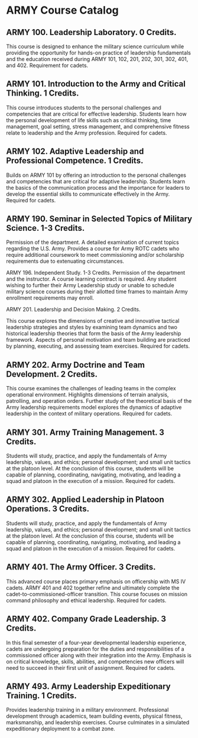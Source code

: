 # ARMY Course Catalog

## ARMY 100. Leadership Laboratory. 0 Credits.

This course is designed to enhance the military science curriculum while providing the opportunity for hands-on practice of leadership fundamentals and the education received during ARMY 101, 102, 201, 202, 301, 302, 401, and 402. Requirement for cadets.

## ARMY 101. Introduction to the Army and Critical Thinking. 1 Credits.

This course introduces students to the personal challenges and competencies that are critical for effective leadership. Students learn how the personal development of life skills such as critical thinking, time management, goal setting, stress management, and comprehensive fitness relate to leadership and the Army profession. Required for cadets.

## ARMY 102. Adaptive Leadership and Professional Competence. 1 Credits.

Builds on ARMY 101 by offering an introduction to the personal challenges and competencies that are critical for adaptive leadership. Students learn the basics of the communication process and the importance for leaders to develop the essential skills to communicate effectively in the Army. Required for cadets.

## ARMY 190. Seminar in Selected Topics of Military Science. 1-3 Credits.
Permission of the department. A detailed examination of current topics regarding the U.S. Army. Provides a course for Army ROTC cadets who require additional coursework to meet commissioning and/or scholarship requirements due to extenuating circumstances.

ARMY 196. Independent Study. 1-3 Credits.
Permission of the department and the instructor. A course learning contract is required. Any student wishing to further their Army Leadership study or unable to schedule military science courses during their allotted time frames to maintain Army enrollment requirements may enroll.

ARMY 201. Leadership and Decision Making. 2 Credits.

This course explores the dimensions of creative and innovative tactical leadership strategies and styles by examining team dynamics and two historical leadership theories that form the basis of the Army leadership framework. Aspects of personal motivation and team building are practiced by planning, executing, and assessing team exercises. Required for cadets.

## ARMY 202. Army Doctrine and Team Development. 2 Credits.

This course examines the challenges of leading teams in the complex operational environment. Highlights dimensions of terrain analysis, patrolling, and operation orders. Further study of the theoretical basis of the Army leadership requirements model explores the dynamics of adaptive leadership in the context of military operations. Required for cadets.

## ARMY 301. Army Training Management. 3 Credits.

Students will study, practice, and apply the fundamentals of Army leadership, values, and ethics; personal development; and small unit tactics at the platoon level. At the conclusion of this course, students will be capable of planning, coordinating, navigating, motivating, and leading a squad and platoon in the execution of a mission. Required for cadets.

## ARMY 302. Applied Leadership in Platoon Operations. 3 Credits.

Students will study, practice, and apply the fundamentals of Army leadership, values, and ethics; personal development; and small unit tactics at the platoon level. At the conclusion of this course, students will be capable of planning, coordinating, navigating, motivating, and leading a squad and platoon in the execution of a mission. Required for cadets.

## ARMY 401. The Army Officer. 3 Credits.

This advanced course places primary emphasis on officership with MS IV cadets. ARMY 401 and 402 together refine and ultimately complete the cadet-to-commissioned-officer transition. This course focuses on mission command philosophy and ethical leadership. Required for cadets.

## ARMY 402. Company Grade Leadership. 3 Credits.

In this final semester of a four-year developmental leadership experience, cadets are undergoing preparation for the duties and responsibilities of a commissioned officer along with their integration into the Army. Emphasis is on critical knowledge, skills, abilities, and competencies new officers will need to succeed in their first unit of assignment. Required for cadets.

## ARMY 493. Army Leadership Expeditionary Training. 1 Credits.

Provides leadership training in a military environment. Professional development through academics, team building events, physical fitness, marksmanship, and leadership exercises. Course culminates in a simulated expeditionary deployment to a combat zone.


